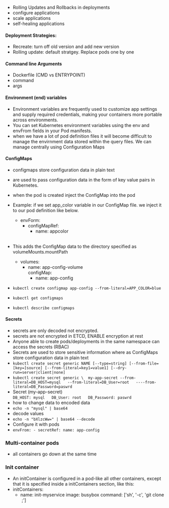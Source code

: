 - Rolling Updates and Rollbacks in deployments
- configure applications
- scale applications
- self-healing applications


#### Deployment Strategies:
- Recreate: turn off old version and add new version
- Rolling update: default stratgey. Replace pods one by one

#### Command line Arguments
- Dockerfile (CMD vs ENTRYPOINT)
- command
- args

#### Environment (end) variables
- Environment variables are frequently used to customize app settings and supply required credentials, making your containers more portable across environments. 
- You can set Kubernetes environment variables using the env and envFrom fields in your Pod manifests.
- when we have a lot of pod definition files it will become difficult to manage the envirnment data stored within the query files.  We can manage centrally using Configuration Maps

#### ConfigMaps
- configmaps store configuration data in plain text
- are used to pass configuration data in the form of key value pairs in Kubernetes.
- when the pod is created inject the ConfigMap into the pod 
- Example: if we set app_color variable in our ConfigMap file. we inject it to our pod definition like below.
    

    - envForm:
        - configMapRef: <br>
            - name: appcolor
    
    <br>
-  This adds the ConfigMap data to the directory specified as volumeMounts.mountPath
    - volumes: <br>
        - name: app-config-volume <br>
        configMap: <br>
            - name: app-config
    
- `kubectl create configmap app-config --from-literal=APP_COLOR=blue`
- `kubectl get configmaps`
- `kubectl describe configmaps`


#### Secrets
- secrets are only decoded not encrypted.
- secrets are not encrypted in ETCD, ENABLE encryption at rest
- Anyone able to create pods/deployments in the same namespace can access the secrets (RBAC)
- Secrets are used to store sensitive information where as ConfigMaps store configuration data in plain text
- `kubectl create secret generic NAME [--type=string] [--from-file=[key=]source] [--from-literal=key1=value1] [--dry-run=server|client|none]`
- `kubectl create secret generic \ 
        my-app-secret --from-literal=DB_HOST=mysql  
                      --from-literal=DB_User=root  
                      ----from-literal=DB_Password=paswrd  
    `
- Secret (my-app-secret) <br>
        `
        DB_HOST: mysql  
        DB_User: root  
        DB_Password: paswrd  
        `
-  how to change data to encoded data 
- `echo -n "mysql" | base64`
- decode values
- `echo -n "bXlzcWw=" | base64 --decode`
- Configure it with pods
- `envFrom: - secretRef: name: app-config`


### Multi-container pods
- all containers go down at the same time

### Init container
- An initContainer is configured in a pod-like all other containers, except that it is specified inside a initContainers section, like this:
-   initContainers:
    - name: init-myservice
        image: busybox
        command: \['sh', '-c', 'git clone &nbsp;;'\]


